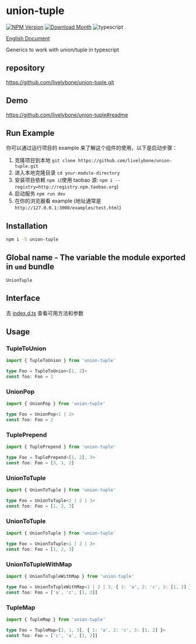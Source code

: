 # union-tuple
[![NPM Version](http://img.shields.io/npm/v/union-tuple.svg?style=flat-square)](https://www.npmjs.com/package/union-tuple)
[![Download Month](http://img.shields.io/npm/dm/union-tuple.svg?style=flat-square)](https://www.npmjs.com/package/union-tuple)
![typescript](https://img.shields.io/badge/typescript-supported-blue.svg "typescript")

[English Document](./README.md)

Generics to work with union/tuple in typescript

## repository
https://github.com/livelybone/union-tuple.git

## Demo
https://github.com/livelybone/union-tuple#readme

## Run Example
你可以通过运行项目的 example 来了解这个组件的使用，以下是启动步骤：

1. 克隆项目到本地 `git clone https://github.com/livelybone/union-tuple.git`
2. 进入本地克隆目录 `cd your-module-directory`
3. 安装项目依赖 `npm i`(使用 taobao 源: `npm i --registry=http://registry.npm.taobao.org`)
4. 启动服务 `npm run dev`
5. 在你的浏览器看 example (地址通常是 `http://127.0.0.1:3000/examples/test.html`)

## Installation
```bash
npm i -S union-tuple
```

## Global name - The variable the module exported in `umd` bundle
`UnionTuple`

## Interface
去 [index.d.ts](./index.d.ts) 查看可用方法和参数

## Usage

### TupleToUnion
```typescript
import { TupleToUnion } from 'union-tuple'

type Foo = TupleToUnion<[1, 2]>
const foo: Foo = 1
```

### UnionPop
```typescript
import { UnionPop } from 'union-tuple'

type Foo = UnionPop<1 | 2>
const foo: Foo = 2
```

### TuplePrepend
```typescript
import { TuplePrepend } from 'union-tuple'

type Foo = TuplePrepend<[1, 2], 3>
const foo: Foo = [3, 1, 2]
```

### UnionToTuple
```typescript
import { UnionToTuple } from 'union-tuple'

type Foo = UnionToTuple<1 | 2 | 3>
const foo: Foo = [1, 2, 3]
```

### UnionToTuple
```typescript
import { UnionToTuple } from 'union-tuple'

type Foo = UnionToTuple<1 | 2 | 3>
const foo: Foo = [1, 2, 3]
```

### UnionToTupleWithMap
```typescript
import { UnionToTupleWithMap } from 'union-tuple'

type Foo = UnionToTupleWithMap<1 | 2 | 3, { 1: 'a', 2: 'c', 3: [1, 2] }>
const foo: Foo = ['a', 'c', [1, 2]]
```

### TupleMap
```typescript
import { TupleMap } from 'union-tuple'

type Foo = TupleMap<[2, 1, 3], { 1: 'a', 2: 'c', 3: [1, 2] }>
const foo: Foo = ['c', 'a', [1, 2]]
```
